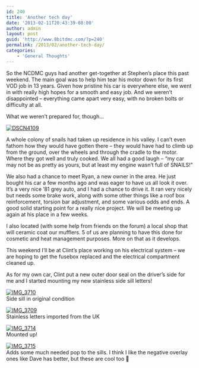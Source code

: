 ```yaml
---
id: 240
title: 'Another tech day'
date: '2013-02-11T20:43:39-08:00'
author: admin
layout: post
guid: 'http://www.8bitdmc.com/?p=240'
permalink: /2013/02/another-tech-day/
categories:
    - 'General Thoughts'
---
```


So the NCDMC guys had another get-together at Stephen’s place this past weekend. The main goal was to help him tear his motor down for its first VOD job in 13 years. Given how pristine his car is everywhere else, we went in with really high hopes for a smooth and easy job. And we weren’t disappointed – everything came apart very easy, with no broken bolts or difficulty at all.

What we weren’t prepared for, though…

[![DSCN4109](/assets/images2013/02/DSCN4109-300x224.jpg)](/assets/images2013/02/DSCN4109.jpg)

A whole colony of snails had taken up residence in his valley. I can’t even fathom how they would have gotten there – they would have had to climb up from the ground, over the wheels and through the cradle to the motor. Where they got well and truly cooked. We all had a good laugh – “my car may not be as pretty as yours, but at least my engine wasn’t full of SNAILS!”

We also had a chance to meet Ryan, a new owner in the area. He just bought his car a few months ago and was eager to have us all look it over. It’s a very nice ’81 grey auto, and I had a chance to drive it. It ran very nicely but needs some brake work, along with some other things like a roof box reinforcement, torsion bar adjustment, and some various odds and ends. A good solid starting point for a really nice project. We will be meeting up again at his place in a few weeks.

I also located (with some help from friends on the forum) a local shop that will ceramic coat our mufflers. 5 of us are planning to have this done for cosmetic and heat management purposes. More on that as it develops.

This weekend I’ll be at Clint’s place working on his electrical system – we are hoping to get the fusebox replaced and the electrical compartment cleaned up.

As for my own car, Clint put a new outer door seal on the driver’s side for me and I started mounting my new stainless side sill letters!

[![IMG_3710](/assets/images2013/02/IMG_3710-300x225.jpg)](/assets/images2013/02/IMG_3710.jpg)  
Side sill in original condition

[![IMG_3709](/assets/images2013/02/IMG_3709-300x225.jpg)](/assets/images2013/02/IMG_3709.jpg)  
Stainless letters imported from the UK

[![IMG_3714](/assets/images2013/02/IMG_3714-300x225.jpg)](/assets/images2013/02/IMG_3714.jpg)  
Mounted up!

[![IMG_3715](/assets/images2013/02/IMG_3715-300x225.jpg)](/assets/images2013/02/IMG_3715.jpg)  
Adds some much needed pop to the sills. I think I like the negative overlay ones like Dave has better, but these are cool too 🙂